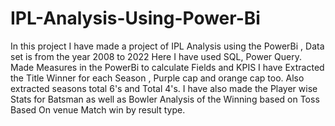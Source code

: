 # IPL-Analysis-Using-Power-Bi
In this project I have made a project of IPL Analysis using the PowerBi ,
Data set is from the year 2008 to 2022
Here I have used SQL, Power Query.
Made Measures in the PowerBi to calculate Fields and KPIS
I have Extracted the Title Winner for each Season , Purple cap and orange cap too.
Also extracted seasons total 6's and Total 4's.
I have also made the Player wise Stats for Batsman as well as Bowler 
Analysis of the Winning based on Toss 
Based On venue 
Match win by result type.
